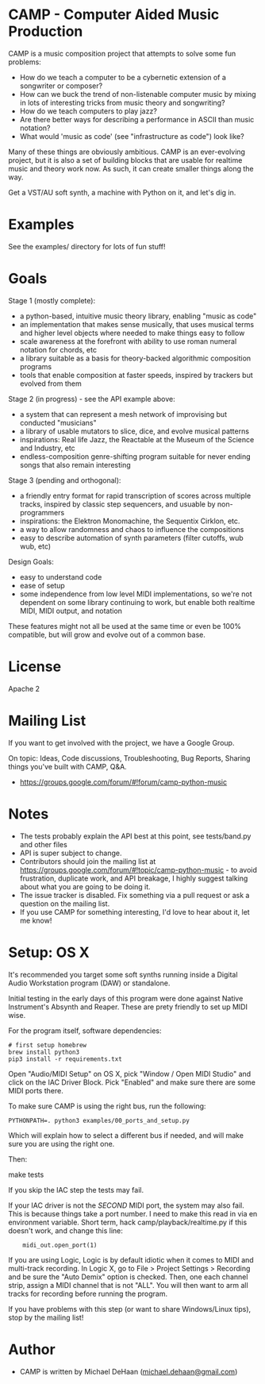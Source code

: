 CAMP - Computer Aided Music Production
======================================

CAMP is a music composition project that attempts to solve some fun problems:

   * How do we teach a computer to be a cybernetic extension of a songwriter or composer?
   * How can we buck the trend of non-listenable computer music by mixing in lots of interesting tricks from music theory and songwriting?
   * How do we teach computers to play jazz?
   * Are there better ways for describing a performance in ASCII than music notation?
   * What would 'music as code' (see "infrastructure as code") look like?

Many of these things are obviously ambitious.  CAMP is an ever-evolving project, but it is also a set of building blocks that are usable for realtime music and theory work now.
As such, it can create smaller things along the way.

Get a VST/AU soft synth, a machine with Python on it, and let's dig in.

Examples
========

See the examples/ directory for lots of fun stuff!

Goals
=====

Stage 1 (mostly complete):

   * a python-based, intuitive music theory library, enabling "music as code"
   * an implementation that makes sense musically, that uses musical terms and  higher level objects where needed to make things easy to follow
   * scale awareness at the forefront with ability to use roman numeral notation for chords, etc
   * a library suitable as a basis for theory-backed algorithmic composition programs
   * tools that enable composition at faster speeds, inspired by trackers but evolved from them

Stage 2 (in progress) - see the API example above:

   * a system that can represent a mesh network of improvising but conducted "musicians"
   * a library of usable mutators to slice, dice, and evolve musical patterns
   * inspirations: Real life Jazz, the Reactable at the Museum of the Science and Industry, etc
   * endless-composition genre-shifting program  suitable for never ending songs that also remain interesting

Stage 3 (pending and orthogonal):

   * a friendly entry format for rapid transcription of scores across multiple tracks, inspired by classic step sequencers, and usuable by non-programmers
   * inspirations: the Elektron Monomachine, the Sequentix Cirklon, etc.
   * a way to allow randomness and chaos to influence the compositions
   * easy to describe automation of synth parameters (filter cutoffs, wub wub, etc) 

Design Goals:

   * easy to understand code
   * ease of setup
   * some independence from low level MIDI implementations, so we're not dependent on some library continuing to work, but enable both realtime MIDI, MIDI output, and notation

These features might not all be used at the same time or even be 100% compatible, but will grow and evolve out of a common base.

License
=======

Apache 2

Mailing List
============

If you want to get involved with the project, we have a Google Group.

On topic: Ideas, Code discussions, Troubleshooting,  Bug Reports, Sharing things you've built with CAMP, Q&A.

* https://groups.google.com/forum/#!forum/camp-python-music


Notes
=====

   * The tests probably explain the API best at this point, see tests/band.py and other files
   * API is super subject to change.
   * Contributors should join the mailing list at https://groups.google.com/forum/#!topic/camp-python-music - to avoid frustration, duplicate work, and API breakage, I highly suggest talking about what you are going to be doing it.
   * The issue tracker is disabled.  Fix something via a pull request or ask a question on the mailing list.
   * If you use CAMP for something interesting, I'd love to hear about it, let me know!

Setup: OS X
===========

It's recommended you target some soft synths running inside a Digital Audio Workstation program (DAW) or standalone.  

Initial testing in the early days of this program were done against Native Instrument's Absynth and Reaper.  These are prety friendly to set up
MIDI wise.

For the program itself, software dependencies:

    # first setup homebrew
    brew install python3
    pip3 install -r requirements.txt

Open "Audio/MIDI Setup" on OS X, pick "Window / Open MIDI  Studio" and click on the IAC Driver Block.  Pick "Enabled" and make sure
there are some MIDI ports there.

To make sure CAMP is using the right bus, run the following:

    PYTHONPATH=. python3 examples/00_ports_and_setup.py

Which will explain how to select a different bus if needed, and will make sure you are using the right one.

Then:
 
   make tests

If you skip the IAC step the tests may fail. 

If your IAC driver is not the *SECOND* MIDI port, the system may also fail.  This is because things take a port number.  I need to make
this read in via en environment variable.  Short term, hack camp/playback/realtime.py if this doesn't work, and change this line:

        midi_out.open_port(1)

If you are using Logic, Logic is by default idiotic when it comes to MIDI and multi-track recording.  In Logic X, go to File > Project Settings > Recording
and be sure the "Auto Demix" option is checked.  Then, one each channel strip, assign a MIDI channel that is not "ALL".  You will then want to arm all tracks
for recording before running the program.

If you have problems with this step (or want to share Windows/Linux tips), stop by the mailing list!

Author
======

   * CAMP is written by Michael DeHaan (michael.dehaan@gmail.com)

